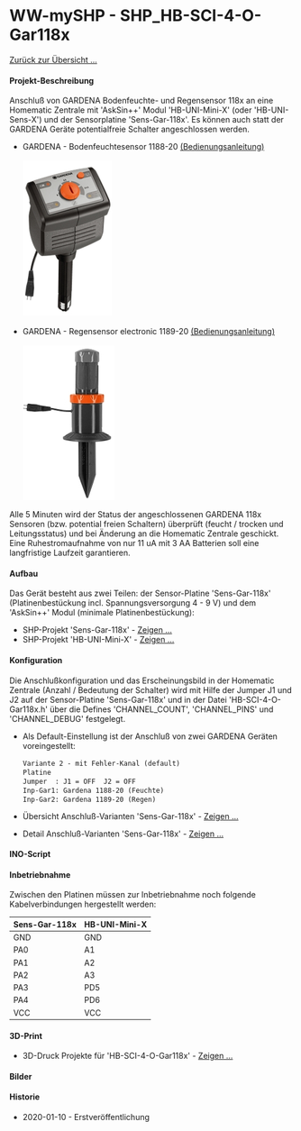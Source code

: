 # WW-mySHP - SHP_HB-SCI-4-O-Gar118x

[Zurück zur Übersicht ...](../README.md)

#### Projekt-Beschreibung

Anschluß von GARDENA Bodenfeuchte- und Regensensor 118x an eine Homematic Zentrale mit 'AskSin++' Modul 'HB-UNI-Mini-X' (oder 'HB-UNI-Sens-X') und der Sensorplatine 'Sens-Gar-118x'. Es können auch statt der GARDENA Geräte potentialfreie Schalter angeschlossen werden.

  - GARDENA - Bodenfeuchtesensor 1188-20 [(Bedienungsanleitung)](./bin/GARDENA_Anleitung_1188-20_Feuchtesensor.pdf)
<br><br>
![WW-mySHP - HB-SCI-4-O-Gar118x](./img/Gardena_1188-20_pic.jpg "GARDENA - Bodenfeuchtesensor 1188-20")
<br><br>
  - GARDENA - Regensensor electronic 1189-20 [(Bedienungsanleitung)](./bin/GARDENA_Anleitung_1189-20_Regensensor.pdf)
<br><br>
![WW-mySHP - HB-SCI-4-O-Gar118x](./img/Gardena_1189-20_pic.jpg "GARDENA - Regensensor electronic Gardena_1189-20")

Alle 5 Minuten wird der Status der angeschlossenen GARDENA 118x Sensoren (bzw. potential freien Schaltern) überprüft (feucht / trocken und Leitungsstatus) und bei Änderung an die Homematic Zentrale geschickt. Eine Ruhestromaufnahme von nur 11 uA mit 3 AA Batterien soll eine langfristige Laufzeit garantieren.

#### Aufbau
Das Gerät besteht aus zwei Teilen: der Sensor-Platine 'Sens-Gar-118x' (Platinenbestückung incl. Spannungsversorgung 4 - 9 V) und dem 'AskSin++' Modul (minimale Platinenbestückung):
  - SHP-Projekt 'Sens-Gar-118x' - [Zeigen ...](https://github.com/wolwin/WW-mySHP/blob/master/SHP_Sens-Gar-118x/README.md "Zeigen ...")
  - SHP-Projekt 'HB-UNI-Mini-X' - [Zeigen ...](https://github.com/wolwin/WW-mySHP/blob/master/SHP_HB-UNI-Mini-X/README.md "Zeigen ...")

#### Konfiguration

Die Anschlußkonfiguration und das Erscheinungsbild in der Homematic Zentrale (Anzahl / Bedeutung der Schalter) wird mit Hilfe der Jumper J1 und J2 auf der Sensor-Platine 'Sens-Gar-118x' und in der Datei 'HB-SCI-4-O-Gar118x.h' über die Defines 'CHANNEL_COUNT', 'CHANNEL_PINS' und 'CHANNEL_DEBUG' festgelegt.

  - Als Default-Einstellung ist der Anschluß von zwei GARDENA Geräten voreingestellt:

        Variante 2 - mit Fehler-Kanal (default)
        Platine
        Jumper  : J1 = OFF  J2 = OFF
        Inp-Gar1: Gardena 1188-20 (Feuchte)
        Inp-Gar2: Gardena 1189-20 (Regen)

- Übersicht Anschluß-Varianten 'Sens-Gar-118x' - [Zeigen ...](./bin/HB-SCI-4-O-Gar118x_Varianten.pdf "Zeigen ...")
- Detail Anschluß-Varianten 'Sens-Gar-118x' - [Zeigen ...](./bin/HB-SCI-4-O-Gar118x_Varianten.txt "Zeigen ...")

#### INO-Script

#### Inbetriebnahme
Zwischen den Platinen müssen zur Inbetriebnahme noch folgende Kabelverbindungen hergestellt werden:

| **Sens-Gar-118x** | **HB-UNI-Mini-X** |
| --- | --- |
| GND | GND |
| PA0 | A1 |
| PA1 | A2 |
| PA2 | A3 |
| PA3 | PD5 |
| PA4 | PD6 |
| VCC | VCC |

#### 3D-Print
- 3D-Druck Projekte für 'HB-SCI-4-O-Gar118x' - [Zeigen ...](https://github.com/wolwin/WW-my3DP/blob/master/README.md)

#### Bilder

#### Historie
- 2020-01-10 - Erstveröffentlichung
